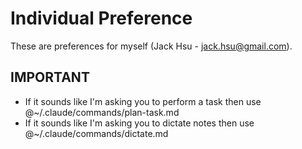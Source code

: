 # Individual Preference

These are preferences for myself (Jack Hsu - jack.hsu@gmail.com).

## IMPORTANT

- If it sounds like I'm asking you to perform a task then use @~/.claude/commands/plan-task.md
- If it sounds like I'm asking you to dictate notes then use @~/.claude/commands/dictate.md
